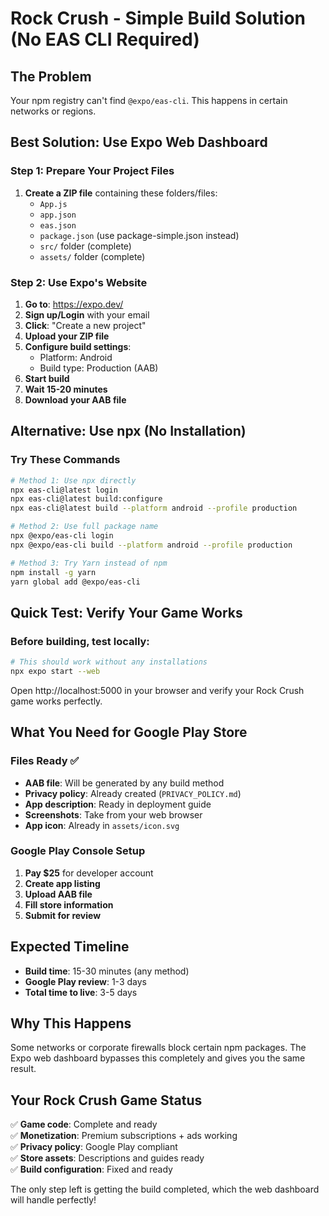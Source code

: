 # Rock Crush - Simple Build Solution (No EAS CLI Required)

## The Problem
Your npm registry can't find `@expo/eas-cli`. This happens in certain networks or regions.

## Best Solution: Use Expo Web Dashboard

### Step 1: Prepare Your Project Files
1. **Create a ZIP file** containing these folders/files:
   - `App.js`
   - `app.json` 
   - `eas.json`
   - `package.json` (use package-simple.json instead)
   - `src/` folder (complete)
   - `assets/` folder (complete)

### Step 2: Use Expo's Website
1. **Go to**: https://expo.dev/
2. **Sign up/Login** with your email
3. **Click**: "Create a new project"
4. **Upload your ZIP file**
5. **Configure build settings**:
   - Platform: Android
   - Build type: Production (AAB)
6. **Start build**
7. **Wait 15-20 minutes**
8. **Download your AAB file**

## Alternative: Use npx (No Installation)

### Try These Commands
```bash
# Method 1: Use npx directly
npx eas-cli@latest login
npx eas-cli@latest build:configure
npx eas-cli@latest build --platform android --profile production

# Method 2: Use full package name
npx @expo/eas-cli login
npx @expo/eas-cli build --platform android --profile production

# Method 3: Try Yarn instead of npm
npm install -g yarn
yarn global add @expo/eas-cli
```

## Quick Test: Verify Your Game Works

### Before building, test locally:
```bash
# This should work without any installations
npx expo start --web
```

Open http://localhost:5000 in your browser and verify your Rock Crush game works perfectly.

## What You Need for Google Play Store

### Files Ready ✅
- **AAB file**: Will be generated by any build method
- **Privacy policy**: Already created (`PRIVACY_POLICY.md`)
- **App description**: Ready in deployment guide
- **Screenshots**: Take from your web browser
- **App icon**: Already in `assets/icon.svg`

### Google Play Console Setup
1. **Pay $25** for developer account
2. **Create app listing**
3. **Upload AAB file** 
4. **Fill store information**
5. **Submit for review**

## Expected Timeline
- **Build time**: 15-30 minutes (any method)
- **Google Play review**: 1-3 days
- **Total time to live**: 3-5 days

## Why This Happens
Some networks or corporate firewalls block certain npm packages. The Expo web dashboard bypasses this completely and gives you the same result.

## Your Rock Crush Game Status
✅ **Game code**: Complete and ready  
✅ **Monetization**: Premium subscriptions + ads working  
✅ **Privacy policy**: Google Play compliant  
✅ **Store assets**: Descriptions and guides ready  
✅ **Build configuration**: Fixed and ready  

The only step left is getting the build completed, which the web dashboard will handle perfectly!